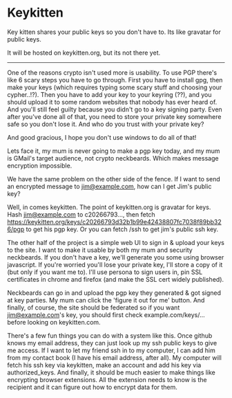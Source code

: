 # Keykitten

Key kitten shares your public keys so you don't have to. Its like gravatar for public keys.

It will be hosted on keykitten.org, but its not there yet.

---

One of the reasons crypto isn't used more is usability. To use PGP there's like 6 scary steps you have to go through. First you have to install gpg, then make your keys (which requires typing some scary stuff and choosing your cypher..!?). Then you have to add your key to your keyring (??), and you should upload it to some random websites that nobody has ever heard of. And you'll still feel guilty because you didn't go to a key signing party. Even after you've done all of that, you need to store your private key somewhere safe so you don't lose it. And who do you trust with your private key?

And good gracious, I hope you don't use windows to do all of that!

Lets face it, my mum is never going to make a pgp key today, and my mum is GMail's target audience, not crypto neckbeards. Which makes message encryption impossible.

We have the same problem on the other side of the fence. If I want to send an encrypted message to jim@example.com, how can I get Jim's public key?

Well, in comes keykitten. The point of keykitten.org is gravatar for keys. Hash jim@example.com to c20266793..., then fetch https://keykitten.org/keys/c20266793d32b1b99e42438807fc7038f89bb326/pgp to get his pgp key. Or you can fetch /ssh to get jim's public ssh key.

The other half of the project is a simple web UI to sign in & upload your keys to the site. I want to make it usable by both my mum and security neckbeards. If you don't have a key, we'll generate you some using browser javascript. If you're worried you'll lose your private key, I'll store a copy of it (but only if you want me to). I'll use persona to sign users in, pin SSL certificates in chrome and firefox (and make the SSL cert widely published).

Neckbeards can go in and upload the pgp key they generated & got signed at key parties. My mum can click the 'figure it out for me' button. And finally, of course, the site should be federated so if you want jim@example.com's key, you should first check example.com/keys/... before looking on keykitten.com.

There's a few fun things you can do with a system like this. Once github knows my email address, they can just look up my ssh public keys to give me access. If I want to let my friend ssh in to my computer, I can add him from my contact book (I have his email address, after all). My computer will fetch his ssh key via keykitten, make an account and add his key via authorized_keys. And finally, it should be much easier to make things like encrypting browser extensions. All the extension needs to know is the recipient and it can figure out how to encrypt data for them.

